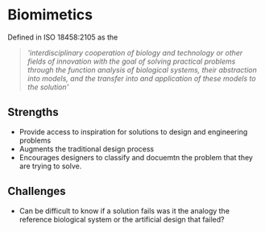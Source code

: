 # Biomimetics
Defined in ISO 18458:2105 as the 
> *'interdisciplinary cooperation of biology and technology or other fields of innovation with the goal of solving practical problems through the function analysis of biological systems, their abstraction into models, and the transfer into and application of these models to the solution'*


## Strengths
* Provide access to inspiration for solutions to design and engineering problems
* Augments the traditional design process
* Encourages designers to classify and docuemtn the problem that they are trying to solve.



## Challenges
* Can be difficult to know if a solution fails was it the analogy the reference biological system or the artificial design that failed?
